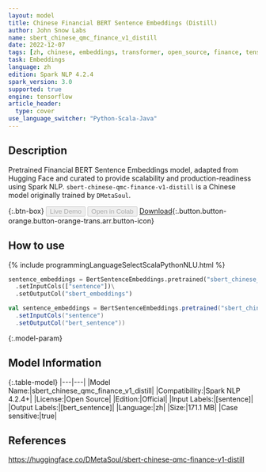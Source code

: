 ```yaml
---
layout: model
title: Chinese Financial BERT Sentence Embeddings (Distill)
author: John Snow Labs
name: sbert_chinese_qmc_finance_v1_distill
date: 2022-12-07
tags: [zh, chinese, embeddings, transformer, open_source, finance, tensorflow]
task: Embeddings
language: zh
edition: Spark NLP 4.2.4
spark_version: 3.0
supported: true
engine: tensorflow
article_header:
  type: cover
use_language_switcher: "Python-Scala-Java"
---
```


## Description

Pretrained Financial BERT Sentence Embeddings model, adapted from Hugging Face and curated to provide scalability and production-readiness using Spark NLP. `sbert-chinese-qmc-finance-v1-distill` is a Chinese model originally trained by `DMetaSoul`.

{:.btn-box}
<button class="button button-orange" disabled>Live Demo</button>
<button class="button button-orange" disabled>Open in Colab</button>
[Download](https://s3.amazonaws.com/auxdata.johnsnowlabs.com/public/models/sbert_chinese_qmc_finance_v1_distill_zh_4.2.4_3.0_1670422277212.zip){:.button.button-orange.button-orange-trans.arr.button-icon}

## How to use



<div class="tabs-box" markdown="1">
{% include programmingLanguageSelectScalaPythonNLU.html %}

```python
sentence_embeddings = BertSentenceEmbeddings.pretrained("sbert_chinese_qmc_finance_v1_distill", "zh")\
  .setInputCols(["sentence"])\
  .setOutputCol("sbert_embeddings")
```
```scala
val sentence_embeddings = BertSentenceEmbeddings.pretrained("sbert_chinese_qmc_finance_v1_distill", "zh")
  .setInputCols("sentence")
  .setOutputCol("bert_sentence"))
```
</div>

{:.model-param}
## Model Information

{:.table-model}
|---|---|
|Model Name:|sbert_chinese_qmc_finance_v1_distill|
|Compatibility:|Spark NLP 4.2.4+|
|License:|Open Source|
|Edition:|Official|
|Input Labels:|[sentence]|
|Output Labels:|[bert_sentence]|
|Language:|zh|
|Size:|171.1 MB|
|Case sensitive:|true|

## References

https://huggingface.co/DMetaSoul/sbert-chinese-qmc-finance-v1-distill
